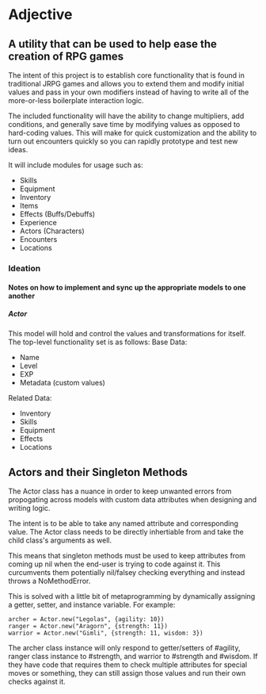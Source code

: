 # Adjective
## A utility that can be used to help ease the creation of RPG games

The intent of this project is to establish core functionality that is found in traditional JRPG games and allows you to extend them and modify initial values and pass in your own modifiers instead of having to write all of the more-or-less boilerplate interaction logic. 

The included functionality will have the ability to change multipliers, add conditions, and generally save time by modifying values as opposed to hard-coding values. This will make for quick customization and the ability to turn out encounters quickly so you can rapidly prototype and test new ideas.

It will include modules for usage such as:
 - Skills
 - Equipment
 - Inventory
 - Items
 - Effects (Buffs/Debuffs)
 - Experience
 - Actors (Characters)
 - Encounters
 - Locations
 
### Ideation
#### Notes on how to implement and sync up the appropriate models to one another

##### Actor
This model will hold and control the values and transformations for itself. The top-level functionality set is as follows:
Base Data:
   - Name
   - Level
   - EXP
   - Metadata (custom values)

Related Data:
   - Inventory
   - Skills
   - Equipment
   - Effects
   - Locations

## Actors and their Singleton Methods

The Actor class has a nuance in order to keep unwanted errors from propogating across models with custom data attributes when designing and writing logic. 

The intent is to be able to take any named attribute and corresponding value. The Actor class needs to be directly inhertiable from and take the child class's arguments as well. 

This means that singleton methods must be used to keep attributes from coming up nil when the end-user is trying to code against it. This curcumvents them potentially nil/falsey checking everything and instead throws a NoMethodError.

This is solved with a little bit of metaprogramming by dynamically assigning a getter, setter, and instance variable. For example:

``` 
archer = Actor.new("Legolas", {agility: 10}) 
ranger = Actor.new("Aragorn", {strength: 11})
warrior = Actor.new("Gimli", {strength: 11, wisdom: 3})
```

The archer class instance will only respond to getter/setters of #agility, ranger class instance to #strength, and warrior to #strength and #wisdom. If they have code that requires them to check multiple attributes for special moves or something, they can still assign those values and run their own checks against it.

